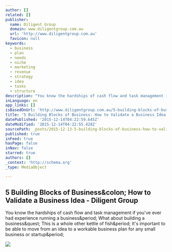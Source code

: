 ```yaml
---
author: []
related: []
publisher:
  name: Diligent Group
  domain: www.diligentgroup.com.au
  url: 'http://www.diligentgroup.com.au'
  favicon: null
keywords:
  - business
  - plan
  - needs
  - niche
  - marketing
  - revenue
  - strategy
  - idea
  - tasks
  - structure
description: "You know the hardships of cash flow and task management if you've ever had experience running a business. What about building a business? This is a whole other kettle of fish. It's important to be able to move from an idea to a workable business plan for any small business or startup."
inLanguage: en
app_links: []
isBasedOnUrl: 'http://www.diligentgroup.com.au/5-building-blocks-of-business-how-to-validate-a-business-idea/'
title: '5 Building Blocks of Business: How to Validate a Business Idea - Diligent Group'
datePublished: '2015-12-14T04:22:59.645Z'
dateModified: '2015-12-14T04:22:55.428Z'
sourcePath: _posts/2015-12-13-5-building-blocks-of-business-how-to-validate-a-business-id.md
published: true
inFeed: true
hasPage: false
inNav: false
starred: true
authors: []
_context: 'http://schema.org'
_type: MediaObject

---
```

<article style=""><h1>5 Building Blocks of Business&amp;colon; How to Validate a Business Idea - Diligent Group</h1><p>You know the hardships of cash flow and task management if you've ever had experience running a business&amp;period; What about building a business&amp;quest; This is a whole other kettle of fish&amp;period; It's important to be able to move from an idea to a workable business plan for any small business or startup&amp;period;</p><img src="http://www.diligentgroup.com.au/wp-content/uploads/2015/11/Barring-Financial_Business-Growth11.jpg" /></article>